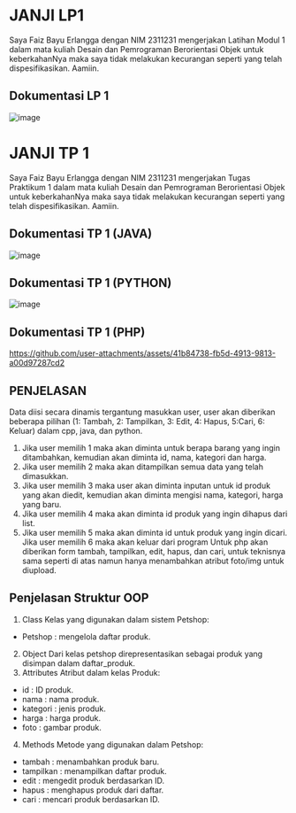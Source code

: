 # JANJI LP1
Saya Faiz Bayu Erlangga dengan NIM 2311231 mengerjakan Latihan Modul 1 dalam mata kuliah Desain dan Pemrograman Berorientasi Objek untuk keberkahanNya maka saya tidak melakukan kecurangan seperti yang telah dispesifikasikan. Aamiin.

## Dokumentasi LP 1
![image](https://github.com/user-attachments/assets/5e4f41cc-b0e8-46a3-9291-b8db75473bae)

# JANJI TP 1
Saya Faiz Bayu Erlangga dengan NIM 2311231 mengerjakan Tugas Praktikum 1 dalam mata kuliah Desain dan Pemrograman Berorientasi Objek untuk keberkahanNya maka saya tidak melakukan kecurangan seperti yang telah dispesifikasikan. Aamiin.

## Dokumentasi TP 1 (JAVA)
![image](https://github.com/user-attachments/assets/6feef561-de40-4fc0-8f53-2e536f131a73)

## Dokumentasi TP 1 (PYTHON)
![image](https://github.com/user-attachments/assets/f5a245c7-b082-4c0e-acd0-5990f327974f)

## Dokumentasi TP 1 (PHP)
https://github.com/user-attachments/assets/41b84738-fb5d-4913-9813-a00d97287cd2

## PENJELASAN
Data diisi secara dinamis tergantung masukkan user, user akan diberikan beberapa pilihan (1: Tambah, 2: Tampilkan, 3: Edit, 4: Hapus, 5:Cari, 6: Keluar) dalam cpp, java, dan python. 
1. Jika user memilih 1 maka akan diminta untuk berapa barang yang ingin ditambahkan, kemudian akan diminta id, nama, kategori dan harga.
2. Jika user memilih 2 maka akan ditampilkan semua data yang telah dimasukkan.
3. Jika user memilih 3 maka user akan diminta inputan untuk id produk yang akan diedit, kemudian akan diminta mengisi nama, kategori, harga yang baru.
4. Jika user memilih 4 maka akan diminta id produk yang ingin dihapus dari list.
5. Jika user memilih 5 maka akan diminta id untuk produk yang ingin dicari. Jika user memilih 6 maka akan keluar dari program
Untuk php akan diberikan form tambah, tampilkan, edit, hapus, dan cari, untuk teknisnya sama seperti di atas namun hanya menambahkan atribut foto/img untuk diupload.

## Penjelasan Struktur OOP
1. Class
Kelas yang digunakan dalam sistem Petshop:
- Petshop : mengelola daftar produk.
2. Object 
Dari kelas petshop direpresentasikan sebagai produk yang disimpan dalam daftar_produk.
3. Attributes 
Atribut dalam kelas Produk:
- id : ID produk.
- nama : nama produk.
- kategori : jenis produk.
- harga : harga produk.
- foto : gambar produk.
4. Methods 
Metode yang digunakan dalam Petshop:
- tambah : menambahkan produk baru.
- tampilkan : menampilkan daftar produk.
- edit : mengedit produk berdasarkan ID.
- hapus : menghapus produk dari daftar.
- cari : mencari produk berdasarkan ID.





